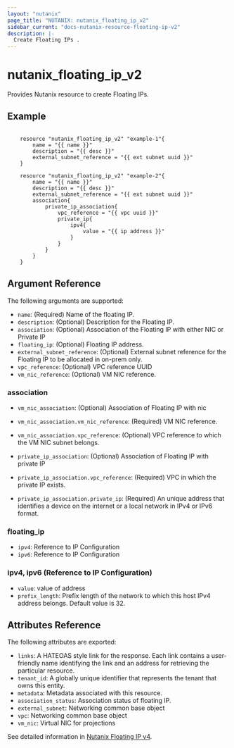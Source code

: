 ```yaml
---
layout: "nutanix"
page_title: "NUTANIX: nutanix_floating_ip_v2"
sidebar_current: "docs-nutanix-resource-floating-ip-v2"
description: |-
  Create Floating IPs .
---
```


# nutanix_floating_ip_v2

Provides Nutanix resource to create Floating IPs.

## Example

```hcl

    resource "nutanix_floating_ip_v2" "example-1"{
        name = "{{ name }}"
        description = "{{ desc }}"
        external_subnet_reference = "{{ ext subnet uuid }}"
    }

    resource "nutanix_floating_ip_v2" "example-2"{
        name = "{{ name }}"
        description = "{{ desc }}"
        external_subnet_reference = "{{ ext subnet uuid }}"
        association{
            private_ip_association{
                vpc_reference = "{{ vpc uuid }}"
                private_ip{
                    ipv4{
                        value = "{{ ip address }}"
                    }
                }
            }
        }
    }
```

## Argument Reference

The following arguments are supported:

- `name`: (Required) Name of the floating IP.
- `description`: (Optional) Description for the Floating IP.
- `association`: (Optional) Association of the Floating IP with either NIC or Private IP
- `floating_ip`: (Optional) Floating IP address.
- `external_subnet_reference`: (Optional) External subnet reference for the Floating IP to be allocated in on-prem only.
- `vpc_reference`: (Optional) VPC reference UUID
- `vm_nic_reference`: (Optional) VM NIC reference.

### association

- `vm_nic_association`: (Optional) Association of Floating IP with nic
- `vm_nic_association.vm_nic_reference`: (Required) VM NIC reference.
- `vm_nic_association.vpc_reference`: (Optional) VPC reference to which the VM NIC subnet belongs.

- `private_ip_association`: (Optional) Association of Floating IP with private IP
- `private_ip_association.vpc_reference`: (Required) VPC in which the private IP exists.
- `private_ip_association.private_ip`: (Required) An unique address that identifies a device on the internet or a local network in IPv4 or IPv6 format.

### floating_ip

- `ipv4`: Reference to IP Configuration
- `ipv6`: Reference to IP Configuration

### ipv4, ipv6 (Reference to IP Configuration)

- `value`: value of address
- `prefix_length`: Prefix length of the network to which this host IPv4 address belongs. Default value is 32.

## Attributes Reference

The following attributes are exported:

- `links`: A HATEOAS style link for the response. Each link contains a user-friendly name identifying the link and an address for retrieving the particular resource.
- `tenant_id`: A globally unique identifier that represents the tenant that owns this entity.
- `metadata`: Metadata associated with this resource.
- `association_status`: Association status of floating IP.
- `external_subnet`: Networking common base object
- `vpc`: Networking common base object
- `vm_nic`: Virtual NIC for projections

See detailed information in [Nutanix Floating IP v4](https://developers.nutanix.com/api-reference?namespace=networking&version=v4.0).
